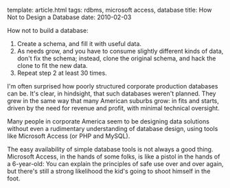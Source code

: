 template: article.html
tags: rdbms, microsoft access, database
title: How Not to Design a Database
date: 2010-02-03

How not to build a database:

1. Create a schema, and fill it with useful data.
2. As needs grow, and you have to consume slightly different kinds
   of data, don't fix the schema; instead, clone the original schema,
   and hack the clone to fit the new data.
3. Repeat step 2 at least 30 times.

I'm often surprised how poorly structured corporate production
databases can be. It's clear, in hindsight, that such databases
weren't planned. They grew in the same way that many American
suburbs grow: in fits and starts, driven by the need for revenue
and profit, with minimal technical oversight.

Many people in corporate America seem to be designing data
solutions without even a rudimentary understanding of database
design, using tools like Microsoft Access (or PHP and MySQL).

The easy availability of simple database tools is not always a good
thing. Microsoft Access, in the hands of some folks, is like a
pistol in the hands of a 6-year-old: You can explain the principles
of safe use over and over again, but there's still a strong
likelihood the kid's going to shoot himself in the foot.

